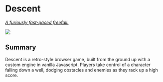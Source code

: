 
# Descent

[*A furiously fast-paced freefall.*](http://www.lschraier.com/Descent/)

![](https://66.media.tumblr.com/3f3adbd5866f0f327cecf9bbd4e0dd83/tumblr_pqc8pa5A8l1wejsx8o1_1280.gif)

## Summary

Descent is a retro-style browser game, built from the ground up with a custom engine in vanilla Javascript. Players take control of a character falling down a well, dodging obstacles and enemies as they rack up a high score.
